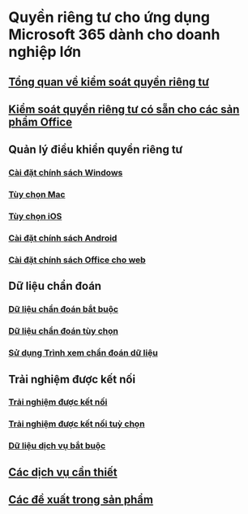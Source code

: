 # Quyền riêng tư cho ứng dụng Microsoft 365 dành cho doanh nghiệp lớn

## [Tổng quan về kiểm soát quyền riêng tư](overview-privacy-controls.md)
## [Kiểm soát quyền riêng tư có sẵn cho các sản phẩm Office](products-versions-privacy-controls.md)

## Quản lý điều khiển quyền riêng tư
### [Cài đặt chính sách Windows](manage-privacy-controls.md)
### [Tùy chọn Mac](mac-privacy-preferences.md)
### [Tùy chọn iOS](ios-privacy-preferences.md)
### [Cài đặt chính sách Android](android-privacy-controls.md)
### [Cài đặt chính sách Office cho web](office-web-privacy-controls.md)

## Dữ liệu chẩn đoán
### [Dữ liệu chẩn đoán bắt buộc](required-diagnostic-data.md)
### [Dữ liệu chẩn đoán tùy chọn](optional-diagnostic-data.md)
### [Sử dụng Trình xem chẩn đoán dữ liệu](https://support.microsoft.com/office/cf761ce9-d805-4c60-a339-4e07f3182855)

## Trải nghiệm được kết nối
### [Trải nghiệm được kết nối](connected-experiences.md)
### [Trải nghiệm được kết nối tuỳ chọn](optional-connected-experiences.md)
### [Dữ liệu dịch vụ bắt buộc](required-service-data.md)

## [Các dịch vụ cần thiết](essential-services.md)
## [Các đề xuất trong sản phẩm](in-product-recommendations.md)